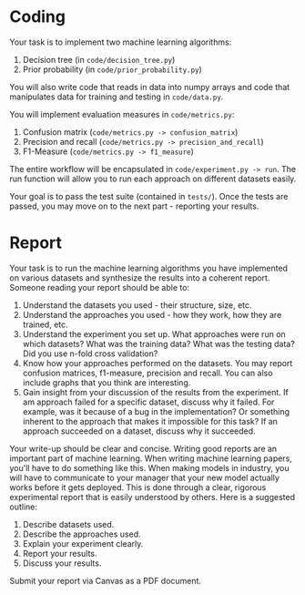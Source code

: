 # Coding 
Your task is to implement two machine learning algorithms:

1. Decision tree (in `code/decision_tree.py`)
2. Prior probability (in `code/prior_probability.py`)

You will also write code that reads in data into numpy arrays and code that manipulates
data for training and testing in `code/data.py`.

You will implement evaluation measures in `code/metrics.py`:

1. Confusion matrix (`code/metrics.py -> confusion_matrix`)
2. Precision and recall (`code/metrics.py -> precision_and_recall`)
3. F1-Measure (`code/metrics.py -> f1_measure`)

The entire workflow will be encapsulated in `code/experiment.py -> run`. The run function 
will allow you to run each approach on different datasets easily.

Your goal is to pass the test suite (contained in `tests/`). Once the tests are passed, you 
may move on to the next part - reporting your results.

# Report 
Your task is to run the machine learning algorithms you have implemented on various
datasets and synthesize the results into a coherent report. Someone reading your 
report should be able to:

1. Understand the datasets you used - their structure, size, etc.
2. Understand the approaches you used - how they work, how they are trained, etc.
3. Understand the experiment you set up. What approaches were run on which datasets? What
   was the training data? What was the testing data? Did you use n-fold cross 
   validation?
4. Know how your approaches performed on the datasets. You may report confusion 
   matrices, f1-measure, precision and recall. You can also include graphs that you 
   think are interesting. 
5. Gain insight from your discussion of the results from the experiment. If am 
   approach failed for a specific dataset, discuss why it failed. For example, was it
   because of a bug in the implementation? Or something inherent to the approach that
   makes it impossible for this task? If an approach succeeded on a dataset, discuss why 
   it succeeded.

Your write-up should be clear and concise. Writing good reports are an important part 
of machine learning. When writing machine learning papers, you'll have to do something
like this. When making models in industry, you will have to communicate to your
manager that your new model actually works before it gets deployed. This is done 
through a clear, rigorous experimental report that is easily understood by others.
Here is a suggested outline:

1. Describe datasets used.
2. Describe the approaches used.
3. Explain your experiment clearly.
4. Report your results.
5. Discuss your results.

Submit your report via Canvas as a PDF document.